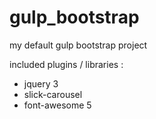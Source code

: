 # gulp_bootstrap

my default gulp bootstrap project

included plugins / libraries :
* jquery 3
* slick-carousel
* font-awesome 5
